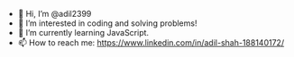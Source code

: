 - 👋 Hi, I’m @adil2399
- 👀 I’m interested in coding and solving problems!
- 🌱 I’m currently learning JavaScript.
- 📫 How to reach me: https://www.linkedin.com/in/adil-shah-188140172/

<!---
adil2399/adil2399 is a ✨ special ✨ repository because its `README.md` (this file) appears on your GitHub profile.
You can click the Preview link to take a look at your changes.
--->
